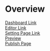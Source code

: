 # Overview

[Dashboard Link](https://github.com/CS-eukarya/User-Manual-English-/blob/Understanding-Re-Earth-UI/Dashboard.md)
     <br>
[Editor Link](https://github.com/CS-eukarya/User-Manual-English-/blob/Understanding-Re-Earth-UI/Editor.md)
   <br>
[Setting Page Link](https://github.com/CS-eukarya/User-Manual-English-/blob/Understanding-Re-Earth-UI/Setting%20Page.md)
    <br>
    [Preview](https://github.com/CS-eukarya/User-Manual-English-/blob/Understanding-Re-Earth-UI/Preview%20Page.md)
    <br>
    [Publish Page](https://github.com/CS-eukarya/User-Manual-English-/blob/Understanding-Re-Earth-UI/Publish%20Page.md)
